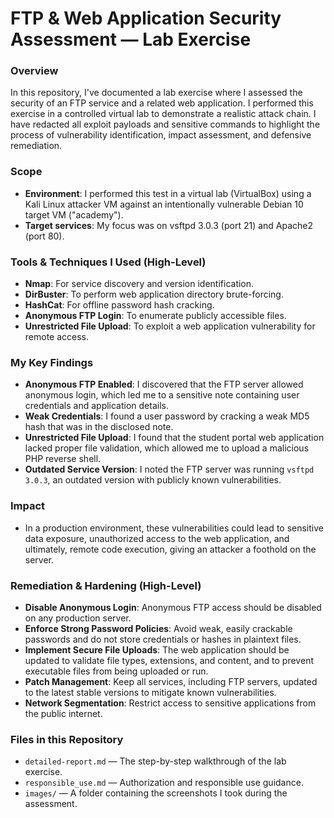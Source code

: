 # FTP & Web Application Security Assessment — Lab Exercise

### **Overview**
In this repository, I've documented a lab exercise where I assessed the security of an FTP service and a related web application. I performed this exercise in a controlled virtual lab to demonstrate a realistic attack chain. I have redacted all exploit payloads and sensitive commands to highlight the process of vulnerability identification, impact assessment, and defensive remediation.

### **Scope**
- **Environment**: I performed this test in a virtual lab (VirtualBox) using a Kali Linux attacker VM against an intentionally vulnerable Debian 10 target VM ("academy").
- **Target services**: My focus was on vsftpd 3.0.3 (port 21) and Apache2 (port 80).

### **Tools & Techniques I Used (High-Level)**
- **Nmap**: For service discovery and version identification.
- **DirBuster**: To perform web application directory brute-forcing.
- **HashCat**: For offline password hash cracking.
- **Anonymous FTP Login**: To enumerate publicly accessible files.
- **Unrestricted File Upload**: To exploit a web application vulnerability for remote access.

### **My Key Findings**
- **Anonymous FTP Enabled**: I discovered that the FTP server allowed anonymous login, which led me to a sensitive note containing user credentials and application details.
- **Weak Credentials**: I found a user password by cracking a weak MD5 hash that was in the disclosed note.
- **Unrestricted File Upload**: I found that the student portal web application lacked proper file validation, which allowed me to upload a malicious PHP reverse shell.
- **Outdated Service Version**: I noted the FTP server was running `vsftpd 3.0.3`, an outdated version with publicly known vulnerabilities.

### **Impact**
- In a production environment, these vulnerabilities could lead to sensitive data exposure, unauthorized access to the web application, and ultimately, remote code execution, giving an attacker a foothold on the server.

### **Remediation & Hardening (High-Level)**
- **Disable Anonymous Login**: Anonymous FTP access should be disabled on any production server.
- **Enforce Strong Password Policies**: Avoid weak, easily crackable passwords and do not store credentials or hashes in plaintext files.
- **Implement Secure File Uploads**: The web application should be updated to validate file types, extensions, and content, and to prevent executable files from being uploaded or run.
- **Patch Management**: Keep all services, including FTP servers, updated to the latest stable versions to mitigate known vulnerabilities.
- **Network Segmentation**: Restrict access to sensitive applications from the public internet.

### **Files in this Repository**
- `detailed-report.md` — The step-by-step walkthrough of the lab exercise.
- `responsible_use.md` — Authorization and responsible use guidance.
- `images/` —  A folder containing the screenshots I took during the assessment.
